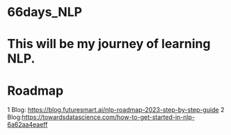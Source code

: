 # 66days_NLP
# This will be my journey of learning NLP.

# Roadmap
 1 Blog: https://blog.futuresmart.ai/nlp-roadmap-2023-step-by-step-guide
 2 Blog:https://towardsdatascience.com/how-to-get-started-in-nlp-6a62aa4eaeff
